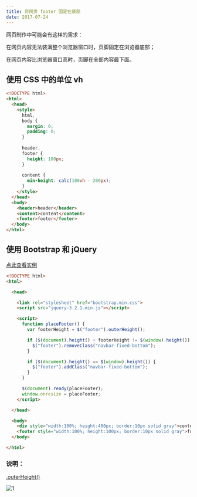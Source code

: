 ```yaml
---
title: 将网页 footer 固定在底部
date: 2017-07-24
---
```


网页制作中可能会有这样的需求：

在网页内容无法装满整个浏览器窗口时，页脚固定在浏览器底部；

在网页内容比浏览器窗口高时，页脚在全部内容最下面。

## 使用 CSS 中的单位 vh

```html
<!DOCTYPE html>
<html>
  <head>
    <style>
      html,
      body {
        margin: 0;
        padding: 0;
      }
      
      header,
      footer {
        height: 100px;
      }
      
      content {
        min-height: calc(100vh - 200px);
      }
    </style>
  </head>
  <body>
    <header>header</header>
    <content>content</content>
    <footer>footer</footer>
  </body>
</html>
```

## 使用 Bootstrap 和 jQuery

[点此查看实例](/example/1)

```html
<!DOCTYPE html>
<html>

  <head>

    <link rel="stylesheet" href="bootstrap.min.css">
    <script src="jquery-3.2.1.min.js"></script>

    <script>
      function placeFooter() {
        var footerHeight = $("footer").outerHeight();

        if ($(document).height() + footerHeight != $(window).height()) {
          $("footer").removeClass("navbar-fixed-bottom");
        }

        if ($(document).height() == $(window).height()) {
          $("footer").addClass("navbar-fixed-bottom");
        }
      }

      $(document).ready(placeFooter);
      window.onresize = placeFooter;
    </script>

  </head>

  <body>
    <div style="width:100%; height:400px; border:10px solid gray">content</div>
    <footer style="width:100%; height:100px; border:10px solid gray">footer</footer>
  </body>

</html>

```

### 说明：

[.outerHeight()](http://api.jquery.com/outerHeight/)

![1](/images/blog/6/1.jpg)